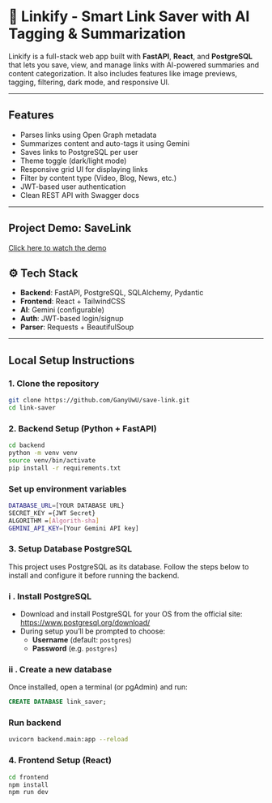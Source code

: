 # 🔗 Linkify - Smart Link Saver with AI Tagging & Summarization

Linkify is a full-stack web app built with **FastAPI**, **React**, and **PostgreSQL** that lets you save, view, and manage links with AI-powered summaries and content categorization. It also includes features like image previews, tagging, filtering, dark mode, and responsive UI.

---

##  Features

-  Parses links using Open Graph metadata
-  Summarizes content and auto-tags it using Gemini
-  Saves links to PostgreSQL per user
-  Theme toggle (dark/light mode)
-  Responsive grid UI for displaying links
-  Filter by content type (Video, Blog, News, etc.)
-  JWT-based user authentication
-  Clean REST API with Swagger docs

---

## Project Demo: SaveLink 
[Click here to watch the demo](https://drive.google.com/file/d/1SMkhoLGnJiFCTCgG0joXXtplpYqlE2mr/view?usp=sharing)


## ⚙️ Tech Stack

- **Backend**: FastAPI, PostgreSQL, SQLAlchemy, Pydantic
- **Frontend**: React + TailwindCSS
- **AI**: Gemini (configurable)
- **Auth**: JWT-based login/signup
- **Parser**: Requests + BeautifulSoup

---

##  Local Setup Instructions

###  1. Clone the repository

```bash
git clone https://github.com/GanyUwU/save-link.git
cd link-saver
```

### 2. Backend Setup (Python + FastAPI)

```bash
cd backend
python -m venv venv
source venv/bin/activate 
pip install -r requirements.txt
```
  ### Set up environment variables
```bash
DATABASE_URL=[YOUR DATABASE URL}
SECRET_KEY ={JWT Secret}
ALGORITHM =[Algorith-sha]
GEMINI_API_KEY=[Your Gemini API key]
```


### 3. Setup Database PostgreSQL
This project uses PostgreSQL as its database. Follow the steps below to install and configure it before running the backend.

### i . Install PostgreSQL

- Download and install PostgreSQL for your OS from the official site: https://www.postgresql.org/download/
- During setup you’ll be prompted to choose:
  - **Username** (default: `postgres`)  
  - **Password** (e.g. `postgres`)  

### ii . Create a new database

Once installed, open a terminal (or pgAdmin) and run:

```sql
CREATE DATABASE link_saver;
```
### Run backend 
```bash
uvicorn backend.main:app --reload
```

### 4. Frontend Setup (React)

```bash
cd frontend
npm install
npm run dev
```



